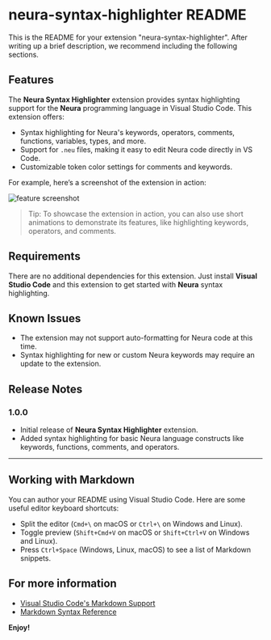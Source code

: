 # neura-syntax-highlighter README

This is the README for your extension "neura-syntax-highlighter". After writing up a brief description, we recommend including the following sections.

## Features

The **Neura Syntax Highlighter** extension provides syntax highlighting support for the **Neura** programming language in Visual Studio Code. This extension offers:

- Syntax highlighting for Neura's keywords, operators, comments, functions, variables, types, and more.
- Support for `.neu` files, making it easy to edit Neura code directly in VS Code.
- Customizable token color settings for comments and keywords.

For example, here’s a screenshot of the extension in action:

![feature screenshot](images/feature-x.png)

> Tip: To showcase the extension in action, you can also use short animations to demonstrate its features, like highlighting keywords, operators, and comments.

## Requirements

There are no additional dependencies for this extension. Just install **Visual Studio Code** and this extension to get started with **Neura** syntax highlighting.


## Known Issues

- The extension may not support auto-formatting for Neura code at this time.
- Syntax highlighting for new or custom Neura keywords may require an update to the extension.

## Release Notes

### 1.0.0

- Initial release of **Neura Syntax Highlighter** extension.
- Added syntax highlighting for basic Neura language constructs like keywords, functions, comments, and operators.

---

## Working with Markdown

You can author your README using Visual Studio Code. Here are some useful editor keyboard shortcuts:

* Split the editor (`Cmd+\` on macOS or `Ctrl+\` on Windows and Linux).
* Toggle preview (`Shift+Cmd+V` on macOS or `Shift+Ctrl+V` on Windows and Linux).
* Press `Ctrl+Space` (Windows, Linux, macOS) to see a list of Markdown snippets.

## For more information

* [Visual Studio Code's Markdown Support](http://code.visualstudio.com/docs/languages/markdown)
* [Markdown Syntax Reference](https://help.github.com/articles/markdown-basics/)

**Enjoy!**
